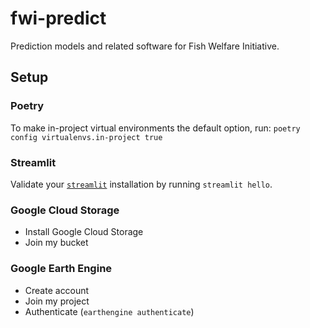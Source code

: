 # fwi-predict
Prediction models and related software for Fish Welfare Initiative.


## Setup

### Poetry

To make in-project virtual environments the default option, run:
`poetry config virtualenvs.in-project true`


### Streamlit
Validate your [`streamlit`](https://streamlit.io/) installation by running `streamlit hello`.


### Google Cloud Storage

- Install Google Cloud Storage
- Join my bucket

### Google Earth Engine

- Create account
- Join my project
- Authenticate (`earthengine authenticate`)

